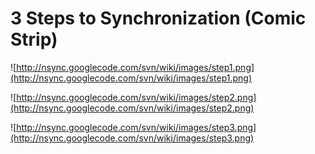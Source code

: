 # 3 Steps to Synchronization (Comic Strip) #

![http://nsync.googlecode.com/svn/wiki/images/step1.png](http://nsync.googlecode.com/svn/wiki/images/step1.png)

![http://nsync.googlecode.com/svn/wiki/images/step2.png](http://nsync.googlecode.com/svn/wiki/images/step2.png)

![http://nsync.googlecode.com/svn/wiki/images/step3.png](http://nsync.googlecode.com/svn/wiki/images/step3.png)